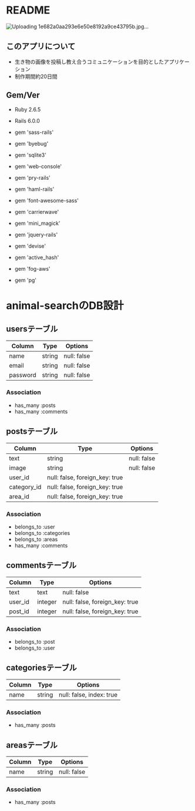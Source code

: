 # README
![Uploading 1e682a0aa293e6e50e8192a9ce43795b.jpg…]()

## このアプリについて
* 生き物の画像を投稿し教え合うコミュニケーションを目的としたアプリケーション
* 制作期間約20日間

## Gem/Ver
* Ruby 2.6.5
* Rails 6.0.0

* gem 'sass-rails'
* gem 'byebug'
* gem 'sqlite3'
* gem 'web-console'
* gem 'pry-rails'
* gem 'haml-rails'
* gem 'font-awesome-sass'
* gem 'carrierwave'
* gem 'mini_magick'
* gem 'jquery-rails'
* gem 'devise'
* gem 'active_hash'
* gem 'fog-aws'
* gem 'pg'

# animal-searchのDB設計

## usersテーブル
|Column|Type|Options|
|------|----|-------|
|name|string|null: false|
|email|string|null: false|
|password|string|null: false|
### Association
- has_many :posts
- has_many :comments

## postsテーブル
|Column|Type|Options|
|------|----|-------|
|text|string|null: false|
|image|string|null: false|
|user_id|null: false, foreign_key: true|
|category_id|null: false, foreign_key: true|
|area_id|null: false, foreign_key: true|
### Association
- belongs_to :user
- belongs_to :categories
- belongs_to :areas
- has_many :comments

## commentsテーブル
|Column|Type|Options|
|------|----|-------|
|text|text|null: false|
|user_id|integer|null: false, foreign_key: true|
|post_id|integer|null: false, foreign_key: true|
### Association
- belongs_to :post
- belongs_to :user

## categoriesテーブル
|Column|Type|Options|
|------|----|-------|
|name|string|null: false, index: true|
### Association
- has_many :posts

## areasテーブル
|Column|Type|Options|
|------|----|-------|
|name|string|null: false|
### Association
- has_many :posts
